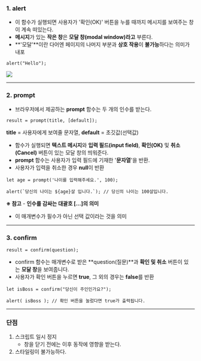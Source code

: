 
### **1. alert**

-   이 함수가 실행되면 사용자가 '확인(OK)' 버튼을 누를 때까지 메시지를 보여주는 창이 계속 떠있는다.
-   **메시지**가 있는 **작은 창**은 **모달 창(modal window)라고** 부른다.
-   **'모달'**이란 다어엔 페이지의 나머지 부분과 **상호 작용**이 **불가능**하다는 의미가 내포

```
alert("Hello");
```

![](https://k.kakaocdn.net/dn/LSnJV/btrPvwio7rB/ev7nDg7PwBVB5CGKlZSAj0/img.png)

---

### **2. prompt**

-   브라우저에서 제공하는 **prompt** 함수는 두 개의 인수를 받는다.

```
result = prompt(title, [default]);
```

**title** = 사용자에게 보여줄 문자열, **default** = 초깃값(선택값)

-   함수가 실행되면 **텍스트 메시지**와 **입력 필드(input field)**, **확인(OK)** 및 **취소(Cancel)** 버튼이 있는 모달 창의 띄워준다.
-   **prompt** 함수는 사용자가 입력 필드에 기재한 '**문자열**'을 반환.
-   사용자가 입력을 취소한 경우 **null**이 반환

```
let age = prompt('나이를 입력해주세요.', 100);

alert(`당신의 나이는 ${age}살 입니다.`); // 당신의 나이는 100살입니다.
```

**※ 참고** - **인수를 감싸는 대괄호 [...]의 의미**

-   이 매개변수가 필수가 아닌 선택 값이라는 것을 의미

---

### **3. confirm**

```
result = confirm(question);
```

-   confirm 함수는 매개변수로 받은 **question(질문)**과 **확인 및 취소** 버튼이 있는 **모달 창**을 보여줍니다.
-   사용자가 확인 버튼을 누르면 **true**, 그 외의 경우는 **false**를 반환

```
let isBoss = confirm("당신이 주인인가요?");

alert( isBoss ); // 확인 버튼을 눌렀다면 true가 출력됩니다.
```

---

### **단점**

1.  스크립트 일시 정지
    -   창을 닫기 전에는 이후 동작에 영향을 받는다.
2.  스타일링이 불가능하다.